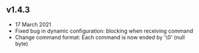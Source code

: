 ## v1.4.3

- 17 March 2021
- Fixed bug in dynamic configuration: blocking when receiving command
- Change command format: Each command is now ended by '\0' (null byte) 